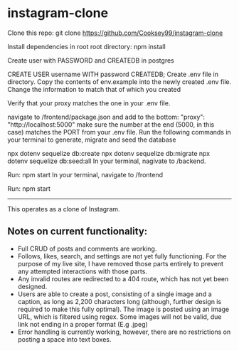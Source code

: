 # instagram-clone
Clone this repo: git clone https://github.com/Cooksey99/instagram-clone

Install dependencies in root root directory: npm install

Create user with PASSWORD and CREATEDB in postgres

CREATE USER username WITH password CREATEDB;
Create .env file in directory. Copy the contents of env.example into the newly created .env file. Change the information to match that of which you created

Verify that your proxy matches the one in your .env file.

navigate to /frontend/package.json and add to the bottom: "proxy": "http://localhost:5000"
make sure the number at the end (5000, in this case) matches the PORT from your .env file.
Run the following commands in your terminal to generate, migrate and seed the database

npx dotenv sequelize db:create
npx dotenv sequelize db:migrate
npx dotenv sequelize db:seed:all
In your terminal, nagivate to /backend.

Run: npm start
In your terminal, navigate to /frontend

Run: npm start

---------------
This operates as a clone of Instagram. 

## Notes on current functionality:
  - Full CRUD of posts and comments are working.
  - Follows, likes, search, and settings are not yet fully functioning. For the purpose of my live site, I have removed those parts entirely to prevent any     attempted interactions with those parts.
  - Any invalid routes are redirected to a 404 route, which has not yet been designed.
  - Users are able to create a post, consisting of a single image and a caption, as long as 2,200 characters long (although, further design is required to     make this fully optimal). The image is posted using an image URL, which is filtered using regex. Some images will not be valid, due link not ending in     a proper format (E.g .jpeg)
  - Error handling is currently working, however, there are no restrictions on posting a space into text boxes.
